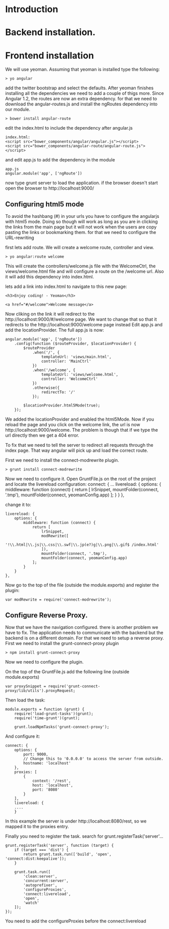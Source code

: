 # Introduction

# Backend installation. 

# Frontend installation

We will use yeoman. Assuming that yeoman is installed type the following:

	> yo angular

add the twitter bootstrap and select the defaults. After yeoman finishes installing all the dependencies we need to add a couple of thigs more.
Since Angular 1.2, the routes are now an extra dependency. for that we need to download the angular-routes.js and install the ngRoutes dependency into
our module. 

	> bower install angular-route

edit the index.html to include the dependency after angular.js

	index.html:
	<script src="bower_components/angular/angular.js"></script>
  	<script src="bower_components/angular-route/angular-route.js"></script>

and edit app.js to add the dependency in the module

	app.js
	angular.module('app', ['ngRoute'])
	
now type grunt server to load the application. if the browser doesn't start open the browser to http://localhost:9000/

## Configuring html5 mode

To avoid the hashbang (#) in your urls you have to configure the angularjs with html5 mode. Doing so though will work as long as you are in clicking the 
links from the main page but it will not work when the users are copy pasting the links or bookmarking them. for that we need to configure the URL-rewriting

first lets add route. We will create a welcome route, controller and view. 

	> yo angular:route welcome
	
This will create the controllers/welcome.js file with the WelcomeCtrl, the views/welcome.html file and will configure a route on the /welcome url.
Also it will add this dependency into index.html. 

lets add a link into index.html to navigate to this new page:

	<h3>Enjoy coding! - Yeoman</h3>

  	<a href="#/welcome">Welcome message</a>

Now cliking on the link it will redirect to the http://localhost:9000/#/welcome page. We want to change that so that it redirects to the http://localhost:9000/welcome page instead
Edit app.js and add the locationProvider. The full app.js is now:

	angular.module('app', ['ngRoute'])
		.config(function ($routeProvider, $locationProvider) {
			$routeProvider
				.when('/', {
					templateUrl: 'views/main.html',
					controller: 'MainCtrl'
				})
				.when('/welcome', {
					templateUrl: 'views/welcome.html',
					controller: 'WelcomeCtrl'
				})
				.otherwise({
					redirectTo: '/'
				});

			$locationProvider.html5Mode(true);
		});

We added the locationProvider and enabled the html5Mode. Now if you reload the page and you click on the welcome link, the url is 
now http://localhost:9000/welcome. The problem is though that if we type the url directly then we get a 404 error. 

To fix that we need to tell the server to redirect all requests through the index page. That way angular will pick up and load the correct route. 

First we need to install the connect-modrewrite plugin. 

	> grunt install connect-modrewrite

Now we need to configure it. Open GruntFile.js on the root of the project and locate the livereload configuration:
	connect: {
	...
		livereload: {
			options: {
				middleware: function (connect) {
					return [
						lrSnippet,
						mountFolder(connect, '.tmp'),
						mountFolder(connect, yeomanConfig.app)
					];
				}
			}
		},

change it to:

	livereload: {
		options: {
			middleware: function (connect) {
				return [
					lrSnippet,
					modRewrite([
						'!\\.html|\\.js|\\.css|\\.swf|\\.jp(e?)g|\\.png|\\.gif$ /index.html'
					]),
					mountFolder(connect, '.tmp'),
					mountFolder(connect, yeomanConfig.app)
				];
			}
		}
	},
	
Now go to the top of the file (outside the module.exports) and register the plugin:

	var modRewrite = require('connect-modrewrite');

## Configure Reverse Proxy. 
Now that we have the navigation configured. there is another problem we have to fix. The application needs to communicate with the backend but the backend is on a different domain. 
For that we need to setup a reverse proxy. First we need to install the grunt-connect-proxy plugin

	> npm install grunt-connect-proxy
	
Now we need to configure the plugin. 

On the top of the GruntFile.js add the following line (outside module.exports)

	var proxySnippet = require('grunt-connect-proxy/lib/utils').proxyRequest;
	
Then load the task:

	module.exports = function (grunt) {
		require('load-grunt-tasks')(grunt);
		require('time-grunt')(grunt);

		grunt.loadNpmTasks('grunt-connect-proxy');
	
And configure it:

	connect: {
		options: {
			port: 9000,
			// Change this to '0.0.0.0' to access the server from outside.
			hostname: 'localhost'
		},
		proxies: [
			{
				context: '/rest',
				host: 'localhost',
				port: '8080'
			}
		],
		livereload: {
		....
		}

In this example the server is under http://localhost:8080/rest, so we mapped it to the proxies entry.

Finally you need to register the task. search for grunt.registerTask('server'...

	grunt.registerTask('server', function (target) {
		if (target === 'dist') {
			return grunt.task.run(['build', 'open', 'connect:dist:keepalive']);
		}

		grunt.task.run([
			'clean:server',
			'concurrent:server',
			'autoprefixer',
			'configureProxies',
			'connect:livereload',
			'open',
			'watch'
		]);
	});
	
You need to add the configureProxies before the connect:livereload
